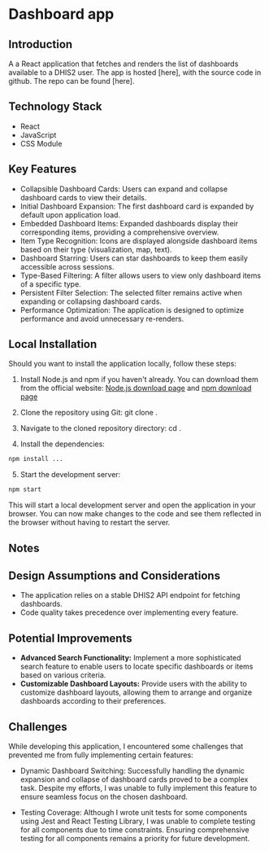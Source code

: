 # Dashboard app

## Introduction

A a React application that fetches and renders the list of dashboards available to a DHIS2 user.
The app is hosted [here], with the source code in github. The repo can be found [here].

## Technology Stack

- React
- JavaScript
- CSS Module

## Key Features

- Collapsible Dashboard Cards: Users can expand and collapse dashboard cards to view their details.
- Initial Dashboard Expansion: The first dashboard card is expanded by default upon application load.
- Embedded Dashboard Items: Expanded dashboards display their corresponding items, providing a comprehensive overview.
- Item Type Recognition: Icons are displayed alongside dashboard items based on their type (visualization, map, text).
- Dashboard Starring: Users can star dashboards to keep them easily accessible across sessions.
- Type-Based Filtering: A filter allows users to view only dashboard items of a specific type.
- Persistent Filter Selection: The selected filter remains active when expanding or collapsing dashboard cards.
- Performance Optimization: The application is designed to optimize performance and avoid unnecessary re-renders.

## Local Installation

Should you want to install the application locally, follow these steps:

1. Install Node.js and npm if you haven't already. You can download them from the official website: [Node.js download page](https://nodejs.org/en/download/) and [npm download page](https://www.npmjs.com/get-npm)

2. Clone the repository using Git:
   git clone <repository URL>.

3. Navigate to the cloned repository directory:
   cd <cloned repository directory>.

4. Install the dependencies:

```sh
npm install ...
```

5. Start the development server:

```sh
npm start
```

This will start a local development server and open the application in your browser. You can now make changes to the code and see them reflected in the browser without having to restart the server.

## Notes

## Design Assumptions and Considerations

- The application relies on a stable DHIS2 API endpoint for fetching dashboards.
- Code quality takes precedence over implementing every feature.

## Potential Improvements

- **Advanced Search Functionality:** Implement a more sophisticated search feature to enable users to locate specific dashboards or items based on various criteria.
- **Customizable Dashboard Layouts:** Provide users with the ability to customize dashboard layouts, allowing them to arrange and organize dashboards according to their preferences.

## Challenges

While developing this application, I encountered some challenges that prevented me from fully implementing certain features:

- Dynamic Dashboard Switching: Successfully handling the dynamic expansion and collapse of dashboard cards proved to be a complex task. Despite my efforts, I was unable to fully implement this feature to ensure seamless focus on the chosen dashboard.

- Testing Coverage: Although I wrote unit tests for some components using Jest and React Testing Library, I was unable to complete testing for all components due to time constraints. Ensuring comprehensive testing for all components remains a priority for future development.
